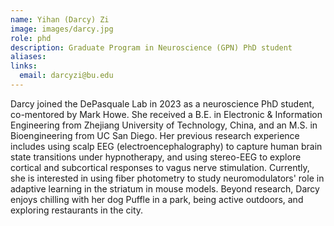 ```yaml
---
name: Yihan (Darcy) Zi
image: images/darcy.jpg
role: phd
description: Graduate Program in Neuroscience (GPN) PhD student
aliases:
links:
  email: darcyzi@bu.edu
---
```


Darcy joined the DePasquale Lab in 2023 as a neuroscience PhD student, co-mentored by Mark Howe. She received a B.E. in Electronic & Information Engineering from Zhejiang University of Technology, China, and an M.S. in Bioengineering from UC San Diego. Her previous research experience includes using scalp EEG (electroencephalography) to capture human brain state transitions under hypnotherapy, and using stereo-EEG to explore cortical and subcortical responses to vagus nerve stimulation. Currently, she is interested in using fiber photometry to study neuromodulators' role in adaptive learning in the striatum in mouse models. Beyond research, Darcy enjoys chilling with her dog Puffle in a park, being active outdoors, and exploring restaurants in the city.